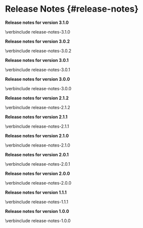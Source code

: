 # Release Notes {#release-notes}

**Release notes for version 3.1.0**

\verbinclude release-notes-3.1.0

**Release notes for version 3.0.2**

\verbinclude release-notes-3.0.2

**Release notes for version 3.0.1**

\verbinclude release-notes-3.0.1

**Release notes for version 3.0.0**

\verbinclude release-notes-3.0.0

**Release notes for version 2.1.2**

\verbinclude release-notes-2.1.2

**Release notes for version 2.1.1**

\verbinclude release-notes-2.1.1

**Release notes for version 2.1.0**

\verbinclude release-notes-2.1.0

**Release notes for version 2.0.1**

\verbinclude release-notes-2.0.1

**Release notes for version 2.0.0**

\verbinclude release-notes-2.0.0

**Release notes for version 1.1.1**

\verbinclude release-notes-1.1.1

**Release notes for version 1.0.0**

\verbinclude release-notes-1.0.0
